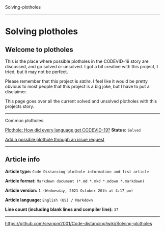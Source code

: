 Solving-plotholes

***

# Solving plotholes

## Welcome to plotholes

This is the place where possible plotholes in the CODEVID-19 story are discussed, and go solved or unsolved. I got a bit creative with this project, I tried, but it may not be perfect.

Please remember that this project is _satire_. I feel like it would be pretty obvious to most people that this project is a big joke, but I have to put a disclaimer.

This page goes over all the current solved and unsolved plotholes with this projects story.

***

Common plotholes:

[Plothole: How did every language get CODEVID-19?](https://github.com/seanpm2001/Code-distancing/wiki/Plothole-how-did-everyone-get-CODEVID-19/) **Status:** `Solved`

[Add a possible plothole through an issue request](https://github.com/seanpm2001/Code-distancing/issues/)

***

## Article info

**Article type:** `Code Distancing plothole information and list article`

**Article format:** `Markdown document (*.md *.mkd *.mdown *.markdown)`

**Article version:** `1 (Wednesday, 2021 October 20th at 4:17 pm)`

**Article language:** `English (US) / Markdown`

**Line count (including blank lines and compiler line):** `37`

***

https://github.com/seanpm2001/Code-distancing/wiki/Solving-plotholes

